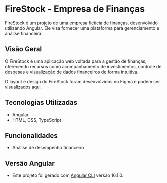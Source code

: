 # FireStock - Empresa de Finanças

FireStock é um projeto de uma empresa fictícia de finanças, desenvolvido utilizando Angular. Ele visa fornecer uma plataforma para gerenciamento e análise financeira.

## Visão Geral

O FireStock é uma aplicação web voltada para a gestão de finanças, oferecendo recursos como acompanhamento de investimentos, controle de despesas e visualização de dados financeiros de forma intuitiva.

O layout e design do FireStock foram desenvolvidos no Figma e podem ser visualizados [aqui](https://www.figma.com/file/wDUHbN07vMGkzMaEGPaJtj/PRJ--JUH?type=design&node-id=0-1&mode=design&t=17bhGqJqLmS6N7cu-0).

## Tecnologias Utilizadas

- Angular
- HTML, CSS, TypeScript

## Funcionalidades

- Análise de desempenho financeiro

## Versão Angular

- Este projeto foi gerado com [Angular CLI](https://github.com/angular/angular-cli) versão 16.1.0.
